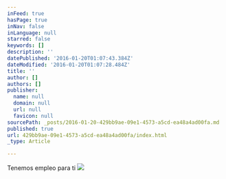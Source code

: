 ```yaml
---
inFeed: true
hasPage: true
inNav: false
inLanguage: null
starred: false
keywords: []
description: ''
datePublished: '2016-01-20T01:07:43.384Z'
dateModified: '2016-01-20T01:07:28.484Z'
title: ''
author: []
authors: []
publisher:
  name: null
  domain: null
  url: null
  favicon: null
sourcePath: _posts/2016-01-20-429bb9ae-09e1-4573-a5cd-ea48a4ad00fa.md
published: true
url: 429bb9ae-09e1-4573-a5cd-ea48a4ad00fa/index.html
_type: Article

---
```

Tenemos empleo para ti
![](https://the-grid-user-content.s3-us-west-2.amazonaws.com/91b7e2f9-5507-4cd6-bb4a-17c0cb1e116d.jpg)